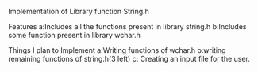 Implementation of Library function String.h

Features
a:Includes all the functions present in library string.h
b:Includes some function present in library wchar.h

Things I plan to Implement
a:Writing functions of wchar.h
b:writing remaining functions of string.h(3 left)
c: Creating an input file for the user.
